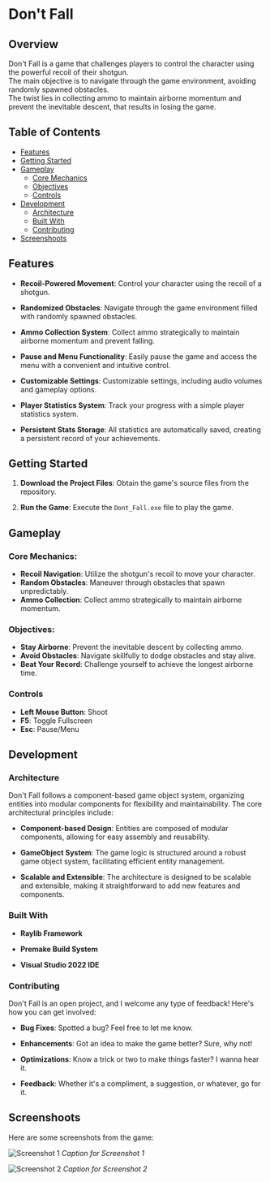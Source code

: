 # Don't Fall

## Overview
Don't Fall is a game that challenges players to control the character using the powerful recoil of their shotgun.  
The main objective is to navigate through the game environment, avoiding randomly spawned obstacles.  
The twist lies in collecting ammo to maintain airborne momentum and prevent the inevitable descent, that results in losing the game.

## Table of Contents
- [Features](#features)
- [Getting Started](#getting-started)
- [Gameplay](#gameplay)
  - [Core Mechanics](#core-mechanics)
  - [Objectives](#objectives)
  - [Controls](#controls)
- [Development](#development)
  - [Architecture](#architecture)
  - [Built With](#built-with)
  - [Contributing](#contributing)
- [Screenshoots](#screenshoots)

## Features
- **Recoil-Powered Movement**: Control your character using the recoil of a shotgun.

- **Randomized Obstacles**: Navigate through the game environment filled with randomly spawned obstacles.

- **Ammo Collection System**: Collect ammo strategically to maintain airborne momentum and prevent falling.

- **Pause and Menu Functionality**: Easily pause the game and access the menu with a convenient and intuitive control.

- **Customizable Settings**: Customizable settings, including audio volumes and gameplay options.

- **Player Statistics System**: Track your progress with a simple player statistics system.

- **Persistent Stats Storage**: All statistics are automatically saved, creating a persistent record of your achievements.

## Getting Started
1. **Download the Project Files**: Obtain the game's source files from the repository.

2. **Run the Game**: Execute the `Dont_Fall.exe` file to play the game.

## Gameplay
### Core Mechanics:
- **Recoil Navigation**: Utilize the shotgun's recoil to move your character.
- **Random Obstacles**: Maneuver through obstacles that spawn unpredictably.
- **Ammo Collection**: Collect ammo strategically to maintain airborne momentum.

### Objectives:
- **Stay Airborne**: Prevent the inevitable descent by collecting ammo.
- **Avoid Obstacles**: Navigate skillfully to dodge obstacles and stay alive.
- **Beat Your Record**: Challenge yourself to achieve the longest airborne time.

### Controls
- **Left Mouse Button**: Shoot
- **F5**: Toggle Fullscreen
- **Esc**: Pause/Menu

## Development
### Architecture
Don't Fall follows a component-based game object system, organizing entities into modular components for flexibility and maintainability. The core architectural principles include:

- **Component-based Design**: Entities are composed of modular components, allowing for easy assembly and reusability.
    
- **GameObject System**: The game logic is structured around a robust game object system, facilitating efficient entity management.
    
- **Scalable and Extensible**: The architecture is designed to be scalable and extensible, making it straightforward to add new features and components.  

### Built With
- **Raylib Framework**

- **Premake Build System**

- **Visual Studio 2022 IDE**

### Contributing
Don't Fall is an open project, and I welcome any type of feedback! Here's how you can get involved:

- **Bug Fixes**: Spotted a bug? Feel free to let me know.
  
- **Enhancements**: Got an idea to make the game better? Sure, why not!

- **Optimizations**: Know a trick or two to make things faster? I wanna hear it.

- **Feedback**: Whether it's a compliment, a suggestion, or whatever, go for it.

## Screenshoots
Here are some screenshots from the game:

![Screenshot 1](path/to/screenshot1.png)
*Caption for Screenshot 1*

![Screenshot 2](path/to/screenshot2.png)
*Caption for Screenshot 2*

